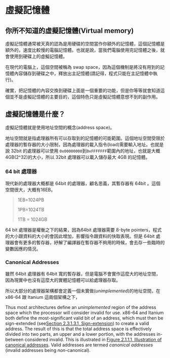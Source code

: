 # 虛擬記憶體

## 你所不知道的虛擬記憶體(Virtual memory)

虛擬記憶體通常被天真的認為是用硬碟的空間當作你額外的記憶體，這個記憶體是額外的，速度比較慢的電腦記憶體。也就是說，當我們電腦使用完記憶體之後，就會使用到硬碟上的虛擬記憶體。

在現代的電腦上，這個空間被稱為 swap space，因為這個機制是將沒有用到的記憶體內容儲存到硬碟之中，釋放出主記憶體(請記得，程式只能在主記憶體中執行)。

確實，把記憶體的內容交換到硬碟上面是一個重要的功能，但是你等等就會知道這個並不是虛擬記憶體的主要目的，這個特色只是虛擬記憶體意想不到的副作用。

## 虛擬記憶體是什麼？

虛擬記憶體就是使用地址空間的概念(address space)。

地址空間就是指處理器所有可以存取到的記憶體的可能範圍。這個地址空間受限於處理器的暫存器的大小限制，因為處理器的載入指令(load)需要輸入地址。也就是說 32bit 的處理器可以使用 `0x00000000`到`0xFFFFFFF`範圍內的地址，也就是大概4GB(2^32)的大小，所以 32bit 處理器可以載入儲存最大 4GB 的記憶體。

### 64 bit 處理器

現代新的處理器大概都是 64bit 的處理器，顧名思義，其暫存器有 64bit 。這個空間很大，大概有16EB。

> 1EB=1024PB
>
> 1PB=1024TB
>
> 1TB = 1024GB

64 bit 處理器是權衡之下的結果，因為64bit 處理器需要 8-byte pointers，程式的大小跟資料的大小的會因此增加，影響指令跟資料的快取表現。但是 64bit 處理器會有更多的暫存器，紓解了編譯器在暫存器不夠用的時候，會去存一些臨時的變數因應的情況。

### **Canonical Addresses**

雖然 64bit 處理器有 64bit 寬的暫存器，但是電腦不會實作這麼大的地址空間，因為現實中也沒有這麼大的實體記憶體可以給處理器存取。

所以大部分的處理器架構都會定義一個未實做(_unimplemented_)的地址空間，在x86-64 跟 Itanium 這兩個架構之下，



Thus most architectures define an _unimplemented_ region of the address space which the processor will consider invalid for use. x86-64 and Itanium both define the most-significant valid bit of an address, which must then be sign-extended (see[Section 2.3.1.3.1, Sign-extension](https://www.bottomupcs.com/ch02s02.html#sign\_extension)) to create a valid address. The result of this is that the total address space is effectively divided into two parts, an upper and a lower portion, with the addresses in-between considered invalid. This is illustrated in [Figure 2.1.1.1, Illustration of canonical addresses](https://www.bottomupcs.com/ch06s02.html#canonical\_address). Valid addresses are termed _canonical addresses_ (invalid addresses being _non_-canonical).



